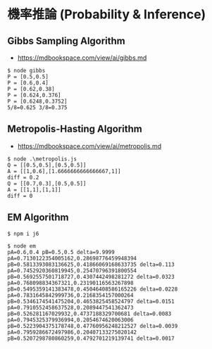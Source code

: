 # 機率推論 (Probability & Inference)

## Gibbs Sampling Algorithm

* https://mdbookspace.com/view/ai/gibbs.md

```
$ node gibbs
P = [0.5,0.5]
P = [0.6,0.4]
P = [0.62,0.38]
P = [0.624,0.376]
P = [0.6248,0.3752]
5/8=0.625 3/8=0.375
```

## Metropolis-Hasting Algorithm

* https://mdbookspace.com/view/ai/metropolis.md

```
$ node .\metropolis.js
Q = [[0.5,0.5],[0.5,0.5]]
A = [[1,0.6],[1.6666666666666667,1]]
diff = 0.2
Q = [[0.7,0.3],[0.5,0.5]]
A = [[1,1],[1,1]]
diff = 0
```

## EM Algorithm

```
$ npm i j6

$ node em
pA=0.6,0.4 pB=0.5,0.5 delta=9.9999
pA=0.7130122354005162,0.28698776459948394 pB=0.5813393083136625,0.41866069168633735 delta=0.113
pA=0.7452920360819945,0.25470796391800554 pB=0.5692557501718727,0.4307442498281272 delta=0.0323
pA=0.768098834367321,0.23190116563267898 pB=0.5495359141383478,0.45046408586165226 delta=0.0228
pA=0.7831645842999736,0.2168354157000264 pB=0.5346174541475204,0.4653825458524797 delta=0.0151
pA=0.7910552458637528,0.2089447541362473 pB=0.526281167029932,0.4737188329700681 delta=0.0083
pA=0.7945325379936994,0.2054674620063006 pB=0.5223904375178748,0.47760956248212527 delta=0.0039
pA=0.7959286672497986,0.20407133275020142 pB=0.5207298780860259,0.4792701219139741 delta=0.0017
```




